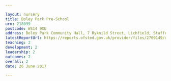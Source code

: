 ```yaml
---

layout: nursery
title: Boley Park Pre-School
urn: 218099
postcode: WS14 9XU
address: Boley Park Community Hall, 7 Ryknild Street, Lichfield, Staffordshire, WS14 9XU
latestReportUrl: https://reports.ofsted.gov.uk/provider/files/2709149/urn/218099.pdf
teaching: 2
development: 2
leadership: 2
outcomes: 2
overall: 2
date: 26 June 2017

---
```

